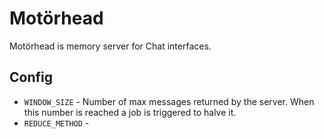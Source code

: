 # Motörhead

Motörhead is memory server for Chat interfaces.

## Config

- `WINDOW_SIZE` - Number of max messages returned by the server. When this number is reached a job is triggered to halve it.
- `REDUCE_METHOD` -
